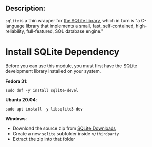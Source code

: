 ## Description:

`sqlite` is a thin wrapper for [the SQLite library](https://sqlite.org/), which in turn is
"a C-language library that implements a small, fast, self-contained,
high-reliability, full-featured, SQL database engine."

# Install SQLite Dependency

Before you can use this module, you must first have the SQLite development
library installed on your system.

**Fedora 31**:

`sudo dnf -y install sqlite-devel`


**Ubuntu 20.04**:

`sudo apt install -y libsqlite3-dev`


**Windows**:
- Download the source zip from [SQLite Downloads](https://sqlite.org/download.html)
- Create a new `sqlite` subfolder inside `v/thirdparty`
- Extract the zip into that folder
